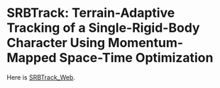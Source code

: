 # SRBTrack: Terrain-Adaptive Tracking of a Single-Rigid-Body Character Using Momentum-Mapped Space-Time Optimization
Here is [SRBTrack_Web](https://hanyang9.github.io/SRBTrack/).
